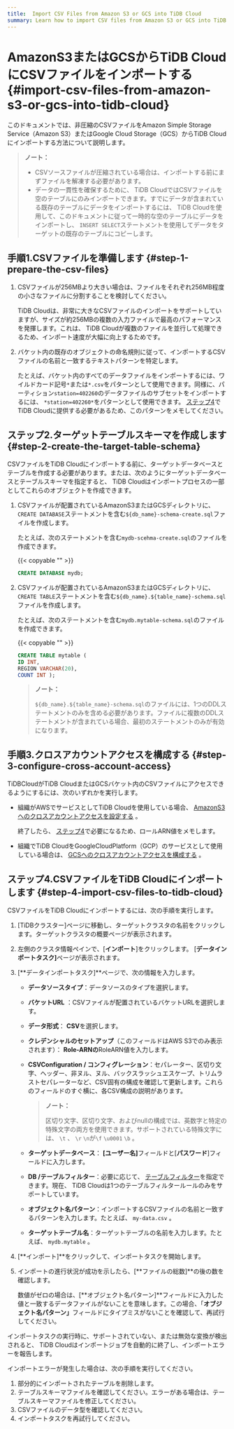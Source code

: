 ```yaml
---
title:  Import CSV Files from Amazon S3 or GCS into TiDB Cloud
summary: Learn how to import CSV files from Amazon S3 or GCS into TiDB Cloud.
---
```


# AmazonS3またはGCSからTiDB CloudにCSVファイルをインポートする {#import-csv-files-from-amazon-s3-or-gcs-into-tidb-cloud}

このドキュメントでは、非圧縮のCSVファイルをAmazon Simple Storage Service（Amazon S3）またはGoogle Cloud Storage（GCS）からTiDB Cloudにインポートする方法について説明します。

> **ノート：**
>
> -   CSVソースファイルが圧縮されている場合は、インポートする前にまずファイルを解凍する必要があります。
> -   データの一貫性を確保するために、 TiDB CloudではCSVファイルを空のテーブルにのみインポートできます。すでにデータが含まれている既存のテーブルにデータをインポートするには、 TiDB Cloudを使用して、このドキュメントに従って一時的な空のテーブルにデータをインポートし、 `INSERT SELECT`ステートメントを使用してデータをターゲットの既存のテーブルにコピーします。

## 手順1.CSVファイルを準備します {#step-1-prepare-the-csv-files}

1.  CSVファイルが256MBより大きい場合は、ファイルをそれぞれ256MB程度の小さなファイルに分割することを検討してください。

    TiDB Cloudは、非常に大きなCSVファイルのインポートをサポートしていますが、サイズが約256MBの複数の入力ファイルで最高のパフォーマンスを発揮します。これは、 TiDB Cloudが複数のファイルを並行して処理できるため、インポート速度が大幅に向上するためです。

2.  バケット内の既存のオブジェクトの命名規則に従って、インポートするCSVファイルの名前と一致するテキストパターンを特定します。

    たとえば、バケット内のすべてのデータファイルをインポートするには、ワイルドカード記号`*`または`*.csv`をパターンとして使用できます。同様に、パーティション`station=402260`のデータファイルのサブセットをインポートするには、 `*station=402260*`をパターンとして使用できます。 [ステップ4](#step-4-import-csv-files-to-tidb-cloud)でTiDB Cloudに提供する必要があるため、このパターンをメモしてください。

## ステップ2.ターゲットテーブルスキーマを作成します {#step-2-create-the-target-table-schema}

CSVファイルをTiDB Cloudにインポートする前に、ターゲットデータベースとテーブルを作成する必要があります。または、次のようにターゲットデータベースとテーブルスキーマを指定すると、 TiDB Cloudはインポートプロセスの一部としてこれらのオブジェクトを作成できます。

1.  CSVファイルが配置されているAmazonS3またはGCSディレクトリに、 `CREATE DATABASE`ステートメントを含む`${db_name}-schema-create.sql`ファイルを作成します。

    たとえば、次のステートメントを含む`mydb-scehma-create.sql`のファイルを作成できます。

    {{< copyable "" >}}

    ```sql
    CREATE DATABASE mydb;
    ```

2.  CSVファイルが配置されているAmazonS3またはGCSディレクトリに、 `CREATE TABLE`ステートメントを含む`${db_name}.${table_name}-schema.sql`ファイルを作成します。

    たとえば、次のステートメントを含む`mydb.mytable-schema.sql`のファイルを作成できます。

    {{< copyable "" >}}

    ```sql
    CREATE TABLE mytable (
    ID INT,
    REGION VARCHAR(20),
    COUNT INT );
    ```

    > **ノート：**
    >
    > `${db_name}.${table_name}-schema.sql`のファイルには、1つのDDLステートメントのみを含める必要があります。ファイルに複数のDDLステートメントが含まれている場合、最初のステートメントのみが有効になります。

## 手順3.クロスアカウントアクセスを構成する {#step-3-configure-cross-account-access}

TiDBCloudがTiDB CloudまたはGCSバケット内のCSVファイルにアクセスできるようにするには、次のいずれかを実行します。

-   組織がAWSでサービスとしてTiDB Cloudを使用している場合、 [AmazonS3へのクロスアカウントアクセスを設定する](/tidb-cloud/migrate-from-amazon-s3-or-gcs.md#step-2-configure-amazon-s3-access) 。

    終了したら、 [ステップ4](#step-4-import-csv-files-to-tidb-cloud)で必要になるため、ロールARN値をメモします。

-   組織でTiDB CloudをGoogleCloudPlatform（GCP）のサービスとして使用している場合は、 [GCSへのクロスアカウントアクセスを構成する](/tidb-cloud/migrate-from-amazon-s3-or-gcs.md#step-2-configure-gcs-access) 。

## ステップ4.CSVファイルをTiDB Cloudにインポートします {#step-4-import-csv-files-to-tidb-cloud}

CSVファイルをTiDB Cloudにインポートするには、次の手順を実行します。

1.  [TiDBクラスター]ページに移動し、ターゲットクラスタの名前をクリックします。ターゲットクラスタの概要ページが表示されます。

2.  左側のクラスタ情報ペインで、[**インポート**]をクリックします。 [<strong>データインポートタスク]</strong>ページが表示されます。

3.  [**データインポートタスク]**ページで、次の情報を入力します。

    -   **データソースタイプ**：データソースのタイプを選択します。

    -   **バケットURL** ：CSVファイルが配置されているバケットURLを選択します。

    -   **データ形式**： <strong>CSV</strong>を選択します。

    -   **クレデンシャルのセットアップ**（このフィールドはAWS S3でのみ表示されます）： <strong>Role-ARNの</strong>RoleARN値を入力します。

    -   **CSVConfiguration / コンフィグレーション**：セパレーター、区切り文字、ヘッダー、非ヌル、ヌル、バックスラッシュエスケープ、トリムラストセパレーターなど、CSV固有の構成を確認して更新します。これらのフィールドのすぐ横に、各CSV構成の説明があります。

        > **ノート：**
        >
        > 区切り文字、区切り文字、およびnullの構成では、英数字と特定の特殊文字の両方を使用できます。サポートされている特殊文字には、 `\t` 、 `\r` `\n`が`\f` `\u0001` `\b` 。

    -   **ターゲットデータベース**： <strong>[ユーザー名]</strong>フィールドと[<strong>パスワード</strong>]フィールドに入力します。

    -   **DB /テーブルフィルター**：必要に応じて、 [テーブルフィルター](https://docs.pingcap.com/tidb/stable/table-filter#cli)を指定できます。現在、 TiDB Cloudは1つのテーブルフィルタールールのみをサポートしています。

    -   **オブジェクト名パターン**：インポートするCSVファイルの名前と一致するパターンを入力します。たとえば、 `my-data.csv` 。

    -   **ターゲットテーブル名**：ターゲットテーブルの名前を入力します。たとえば、 `mydb.mytable` 。

4.  [**インポート]**をクリックして、インポートタスクを開始します。

5.  インポートの進行状況が成功を示したら、[**ファイルの総数]**の後の数を確認します。

    数値がゼロの場合は、[**オブジェクト名パターン]**フィールドに入力した値と一致するデータファイルがないことを意味します。この場合、「<strong>オブジェクト名パターン」</strong>フィールドにタイプミスがないことを確認して、再試行してください。

インポートタスクの実行時に、サポートされていない、または無効な変換が検出されると、 TiDB Cloudはインポートジョブを自動的に終了し、インポートエラーを報告します。

インポートエラーが発生した場合は、次の手順を実行してください。

1.  部分的にインポートされたテーブルを削除します。
2.  テーブルスキーマファイルを確認してください。エラーがある場合は、テーブルスキーマファイルを修正してください。
3.  CSVファイルのデータ型を確認してください。
4.  インポートタスクを再試行してください。
